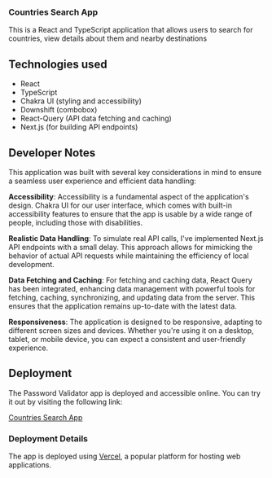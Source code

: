 ### Countries Search App

This is a React and TypeScript application that allows users to search for countries, view details about them and nearby destinations

## Technologies used

- React
- TypeScript
- Chakra UI (styling and accessibility)
- Downshift (combobox)
- React-Query (API data fetching and caching)
- Next.js (for building API endpoints)

## Developer Notes
This application was built with several key considerations in mind to ensure a seamless user experience and efficient data handling:

**Accessibility**: Accessibility is a fundamental aspect of the application's design. Chakra UI for our user interface, which comes with built-in accessibility features to ensure that the app is usable by a wide range of people, including those with disabilities.

**Realistic Data Handling**: To simulate real API calls, I've implemented Next.js API endpoints with a small delay. This approach allows for mimicking the behavior of actual API requests while maintaining the efficiency of local development.

**Data Fetching and Caching**: For fetching and caching data, React Query has been integrated, enhancing data management with powerful tools for fetching, caching, synchronizing, and updating data from the server. This ensures that the application remains up-to-date with the latest data.

**Responsiveness**: The application is designed to be responsive, adapting to different screen sizes and devices. Whether you're using it on a desktop, tablet, or mobile device, you can expect a consistent and user-friendly experience.

## Deployment

The Password Validator app is deployed and accessible online. You can try it out by visiting the following link:

[Countries Search App](https://mozio-takehome.vercel.app/)

### Deployment Details

The app is deployed using [Vercel](https://vercel.com/), a popular platform for hosting web applications.
